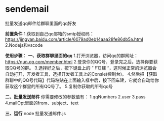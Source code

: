# sendemail
批量发送qq邮件给群聊里面的qq好友

**前置条件**
1.获取到自己qq邮箱的smtp授权码：https://jingyan.baidu.com/article/6079ad0eb14aaa28fe86db5a.html
2.Nodejs和vscode

**使用步骤：**
**一、获取群聊里面的qq**
1.打开浏览器，访问qq的群网址：https://qun.qq.com/member.html
2.登录你的QQ号，登录完之后，选择你要获取QQ号的群。
3.选择好之后，按下键盘上的 ” F12建 “，这时候正常的浏览器会自动打开，开发者工具，选择开发者工具上的Consle(控制台)。
4.然后把【获取群聊中的QQ号代码】代码粘贴在上面输入框中后，按下回车建，它就会自动给你获取这个群里的所有QQ号了。
5.复制你获取的所有qq号

**二、批量发送邮件**
你需要修改的参数值有：
1.qqNumbers
2.user
3.pass
4.mailOpt里面的from、subject、text

**三、运行**
node 批量发送邮件.js
